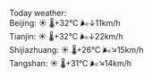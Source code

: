 Today weather:  
Beijing: ☀️   🌡️+32°C 🌬️↓11km/h  
Tianjin: ☀️   🌡️+32°C 🌬️↓22km/h  
Shijiazhuang: ☀️   🌡️+26°C 🌬️↘15km/h  
Tangshan: ☀️   🌡️+31°C 🌬️↘14km/h  
